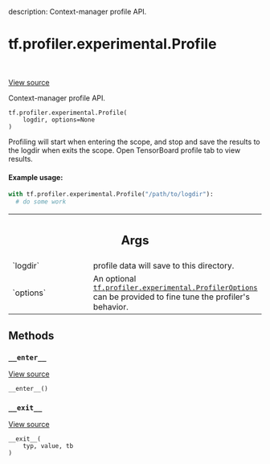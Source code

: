 description: Context-manager profile API.

<div itemscope itemtype="http://developers.google.com/ReferenceObject">
<meta itemprop="name" content="tf.profiler.experimental.Profile" />
<meta itemprop="path" content="Stable" />
<meta itemprop="property" content="__enter__"/>
<meta itemprop="property" content="__exit__"/>
<meta itemprop="property" content="__init__"/>
</div>

# tf.profiler.experimental.Profile

<!-- Insert buttons and diff -->

<table class="tfo-notebook-buttons tfo-api nocontent" align="left">

</table>

<a target="_blank" class="external" href="/code/stable/tensorflow/python/profiler/profiler_v2.py">View source</a>



Context-manager profile API.

<pre class="devsite-click-to-copy prettyprint lang-py tfo-signature-link">
<code>tf.profiler.experimental.Profile(
    logdir, options=None
)
</code></pre>



<!-- Placeholder for "Used in" -->

Profiling will start when entering the scope, and stop and save the results to
the logdir when exits the scope. Open TensorBoard profile tab to view results.

#### Example usage:


```python
with tf.profiler.experimental.Profile("/path/to/logdir"):
  # do some work
```

<!-- Tabular view -->
 <table class="responsive fixed orange">
<colgroup><col width="214px"><col></colgroup>
<tr><th colspan="2"><h2 class="add-link">Args</h2></th></tr>

<tr>
<td>
`logdir`<a id="logdir"></a>
</td>
<td>
profile data will save to this directory.
</td>
</tr><tr>
<td>
`options`<a id="options"></a>
</td>
<td>
An optional <a href="../../../tf/profiler/experimental/ProfilerOptions.md"><code>tf.profiler.experimental.ProfilerOptions</code></a> can be
provided to fine tune the profiler's behavior.
</td>
</tr>
</table>



## Methods

<h3 id="__enter__"><code>__enter__</code></h3>

<a target="_blank" class="external" href="/code/stable/tensorflow/python/profiler/profiler_v2.py">View source</a>

<pre class="devsite-click-to-copy prettyprint lang-py tfo-signature-link">
<code>__enter__()
</code></pre>




<h3 id="__exit__"><code>__exit__</code></h3>

<a target="_blank" class="external" href="/code/stable/tensorflow/python/profiler/profiler_v2.py">View source</a>

<pre class="devsite-click-to-copy prettyprint lang-py tfo-signature-link">
<code>__exit__(
    typ, value, tb
)
</code></pre>






